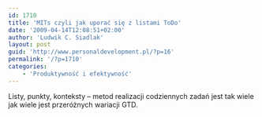 ```yaml
---
id: 1710
title: 'MITs czyli jak uporać się z listami ToDo'
date: '2009-04-14T12:08:51+02:00'
author: 'Ludwik C. Siadlak'
layout: post
guid: 'http://www.personaldevelopment.pl/?p=16'
permalink: '/?p=1710'
categories:
    - 'Produktywność i efektywność'
---
```


Listy, punkty, konteksty – metod realizacji codziennych zadań jest tak wiele jak wiele jest przeróżnych wariacji GTD.